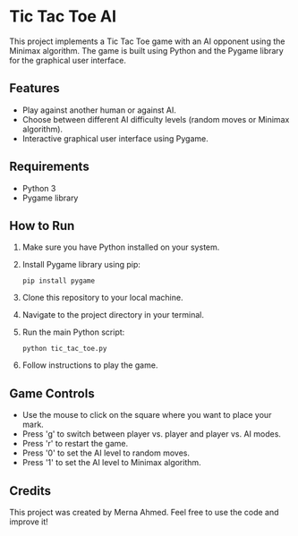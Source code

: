 # Tic Tac Toe AI

This project implements a Tic Tac Toe game with an AI opponent using the Minimax algorithm. The game is built using Python and the Pygame library for the graphical user interface.

## Features

- Play against another human or against AI.
- Choose between different AI difficulty levels (random moves or Minimax algorithm).
- Interactive graphical user interface using Pygame.

## Requirements

- Python 3
- Pygame library

## How to Run

1. Make sure you have Python installed on your system.
2. Install Pygame library using pip:

    ```
    pip install pygame
    ```

3. Clone this repository to your local machine.
4. Navigate to the project directory in your terminal.
5. Run the main Python script:

    ```
    python tic_tac_toe.py
    ```

6. Follow instructions to play the game.

## Game Controls

- Use the mouse to click on the square where you want to place your mark.
- Press 'g' to switch between player vs. player and player vs. AI modes.
- Press 'r' to restart the game.
- Press '0' to set the AI level to random moves.
- Press '1' to set the AI level to Minimax algorithm.

## Credits

This project was created by Merna Ahmed. Feel free to use the code and improve it!

